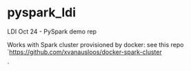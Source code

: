 # pyspark_ldi
LDI Oct 24 - PySpark demo rep

Works with Spark cluster provisioned by docker: see this repo `https://github.com/xvanausloos/docker-spark-cluster

`
